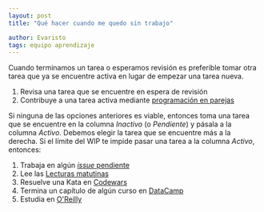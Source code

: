 ```yaml
---
layout: post
title: "Qué hacer cuando me quedo sin trabajo"

author: Evaristo
tags: equipo aprendizaje
---
```


Cuando terminamos un tarea o esperamos revisión es preferible tomar otra tarea que ya se encuentre
activa en lugar de empezar una tarea nueva.

1. Revisa una tarea que se encuentre en espera de revisión
1. Contribuye a una tarea activa mediante [programación en
   parejas](https://en.wikipedia.org/wiki/Pair_programming)

Si ninguna de las opciones anteriores es viable, entonces toma una tarea que se encuentre en la
columna _Inactivo_ (o _Pendiente_) y pásala a la columna _Activo_. Debemos elegir la tarea que se
encuentre más a la derecha. Si el límite del WIP te impide pasar una tarea a la columna _Activo_,
entonces:

1. Trabaja en algún [_issue_ pendiente](https://github.com/IslasGECI/pendientes/issues)
1. Lee las [Lecturas matutinas](https://islasgeci.github.io/2018/09/03/lecturas_matutinas)
1. Resuelve una Kata en [Codewars](https://www.codewars.com/)
1. Termina un capítulo de algún curso en [DataCamp](https://www.datacamp.com/)
1. Estudia en [O'Reilly](https://learning.oreilly.com/)
